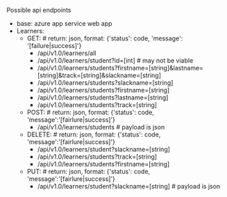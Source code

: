 Possible api endpoints
- base: azure app service web app
- Learners: 
   - GET: # return: json, format: {'status': code, 'message': '[failure|success]'}
      - /api/v1.0/learners/all
      - /api/v1.0/learners/student?id=[int] # may not be viable
      - /api/v1.0/learners/students?firstname=[string]&lastname=[string]&track=[string]&slackname=[string]
      - /api/v1.0/learners/students?slackname=[string]
      - /api/v1.0/learners/students?firstname=[string]
      - /api/v1.0/learners/students?lastname=[string]
      - /api/v1.0/learners/students?track=[string]
   - POST: # return: json, format: {'status': code, 'message':'[fairlure|success]'}
      - /api/v1.0/learners/students # payload is json
   - DELETE: # return: json, format: {'status': code, 'message':'[fairlure|success]'}
      - /api/v1.0/learners/student?slackname=[string]
      - /api/v1.0/learners/students?track=[string]
      - /api/v1.0/learners/students?firstname=[string]
   - PUT: # return: json, format: {'status': code, 'message':'[fairlure|success]'}
      - /api/v1.0/learners/student?slackname=[string] # payload is json
